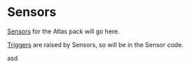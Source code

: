 # Sensors

[Sensors](https://docs.stackstorm.com/sensors.html) for the Atlas pack will go here.

[Triggers](https://docs.stackstorm.com/sensors.html) are raised by Sensors, so will be in the Sensor code.

asd